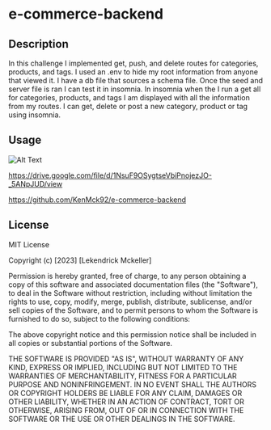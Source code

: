 # e-commerce-backend

## Description
In this challenge I implemented get, push, and delete routes for categories, products, and tags. I used an .env to hide my root information from anyone that viewed it. I have a db file that sources a schema file. Once the seed and server file is ran I can test it in insomnia. In insomnia when the I run a get all for categories, products, and tags I am displayed with all the information from my routes. I can get, delete or post a new category, product or tag using insomnia. 

## Usage

![Alt Text](./Assets/E-commer.gif)

https://drive.google.com/file/d/1NsuF9OSygtseVbiPnojezJO-_5ANpJUD/view

https://github.com/KenMck92/e-commerce-backend

## License
MIT License

Copyright (c) [2023] [Lekendrick Mckeller]

Permission is hereby granted, free of charge, to any person obtaining a copy
of this software and associated documentation files (the "Software"), to deal
in the Software without restriction, including without limitation the rights
to use, copy, modify, merge, publish, distribute, sublicense, and/or sell
copies of the Software, and to permit persons to whom the Software is
furnished to do so, subject to the following conditions:

The above copyright notice and this permission notice shall be included in all
copies or substantial portions of the Software.

THE SOFTWARE IS PROVIDED "AS IS", WITHOUT WARRANTY OF ANY KIND, EXPRESS OR
IMPLIED, INCLUDING BUT NOT LIMITED TO THE WARRANTIES OF MERCHANTABILITY,
FITNESS FOR A PARTICULAR PURPOSE AND NONINFRINGEMENT. IN NO EVENT SHALL THE
AUTHORS OR COPYRIGHT HOLDERS BE LIABLE FOR ANY CLAIM, DAMAGES OR OTHER
LIABILITY, WHETHER IN AN ACTION OF CONTRACT, TORT OR OTHERWISE, ARISING FROM,
OUT OF OR IN CONNECTION WITH THE SOFTWARE OR THE USE OR OTHER DEALINGS IN THE
SOFTWARE.